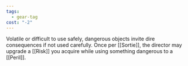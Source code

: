 ```yaml
---
tags:
  - gear-tag
cost: "-2"
---
```

Volatile or difficult to use safely, dangerous objects invite dire consequences if not used carefully. Once per [[Sortie]], the director may upgrade a [[Risk]] you acquire while using something dangerous to a [[Peril]].